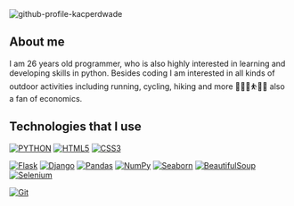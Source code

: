 <img src="https://i.ibb.co/qnHhWQz/kacperdwade.png" alt="github-profile-kacperdwade">

## About me

I am 26 years old programmer, who is also highly interested in learning and developing skills in python. 
Besides coding I am interested in all kinds of outdoor activities including running, cycling, hiking and more 🏃🚴‍♂️⛹️🏋️‍♀️ also a fan of economics.

## Technologies that I use

[![PYTHON](https://img.shields.io/badge/-PYTHON-blue?style=flat-square&logo=python&logoColor=white&link=https://github.com/kacperdwade/)](https://github.com/kacperdwade/)
[![HTML5](https://img.shields.io/badge/-HTML5-E34F26?style=flat-square&logo=html5&logoColor=white&link=https://github.com/kacperdwade/)](https://github.com/kacperdwade/) 
[![CSS3](https://img.shields.io/badge/-CSS3-1572B6?style=flat-square&logo=css3&link=https://github.com/kacperdwade/)](https://github.com/kacperdwade/)

[![Flask](https://img.shields.io/badge/-Flask-FFFFFF?style=flat-square&logo=flask&logoColor=black)](https://github.com/kacperdwade/)
[![Django](https://img.shields.io/badge/-Django-0C4B33?style=flat-square&logo=django&logoColor=white)](https://github.com/kacperdwade/)
[![Pandas](https://img.shields.io/badge/-Pandas-130654?style=flat-square&logo=pandas&logoColor=white)](https://github.com/kacperdwade/)
[![NumPy](https://img.shields.io/badge/-NumPy-013243?style=flat-square&logo=numpy&logoColor=white)](https://github.com/kacperdwade/)
[![Seaborn](https://img.shields.io/badge/-Seaborn-DB7093?style=flat-square&logo=seaborn&logoColor=white)](https://github.com/kacperdwade/)
[![BeautifulSoup](https://img.shields.io/badge/-BeautifulSoup-purple?style=flat-square&logo=beautiful-soup&link=https://github.com/kacperdwade/)](https://github.com/kacperdwade/)
[![Selenium](https://img.shields.io/badge/-Selenium-311C87?style=flat-square&logo=selenium&link=https://github.com/kacperdwade/)](https://github.com/kacperdwade/)

[![Git](https://img.shields.io/badge/-Git-F05032?style=flat-square&logo=git&logoColor=white&link=https://github.com/kacperdwade/)](https://github.com/kacperdwade/)

<!--
**kacperdwade/kacperdwade** is a ✨ _special_ ✨ repository because its `README.md` (this file) appears on your GitHub profile.

Here are some ideas to get you started:

- 🔭 I’m currently working on ...
- 🌱 I’m currently learning ...
- 👯 I’m looking to collaborate on ...
- 🤔 I’m looking for help with ...
- 💬 Ask me about ...
- 📫 How to reach me: ...
- 😄 Pronouns: ...
- ⚡ Fun fact: ...
-->
